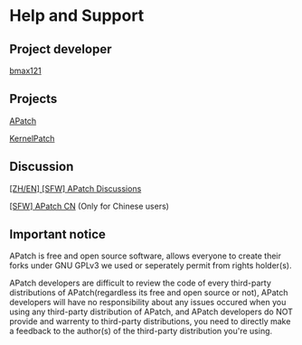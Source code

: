 # Help and Support

## Project developer

[bmax121](https://github.com/bmax121)

## Projects

[APatch](https://github.com/bmax121/APatch)

[KernelPatch](https://github.com/bmax121/KernelPatch)

## Discussion

[[ZH/EN] [SFW] APatch Discussions](https://t.me/apatch_discuss)

[[SFW] APatch CN](https://t.me/APatch_CN_Group) (Only for Chinese users)

## Important notice

APatch is free and open source software, allows everyone to create their forks under GNU GPLv3 we used or seperately permit from rights holder(s).

APatch developers are difficult to review the code of every third-party distributions of APatch(regardless its free and open source or not), APatch developers will have no responsibility about any issues occured when you using any third-party distribution of APatch, and APatch developers do NOT provide and warrenty to third-party distributions, you need to directly make a feedback to the author(s) of the third-party distribution you're using.
